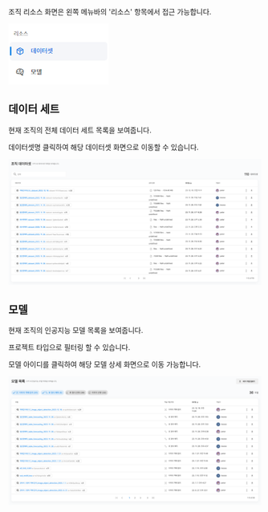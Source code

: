 조직 리소스 화면은 왼쪽 메뉴바의 '리소스' 항목에서 접근 가능합니다.

![img1](https://raw.githubusercontent.com/vazilcompany/vridge-docs/main/img/organization/resources/1_move_to_resources_button.png)  


  

데이터 세트
------


현재 조직의 전체 데이터 세트 목록을 보여줍니다.

데이터셋명 클릭하여 해당 데이터셋 화면으로 이동할 수 있습니다.

  
![img1](https://raw.githubusercontent.com/vazilcompany/vridge-docs/main/img/organization/resources/2_dataset_1.png)  


  

모델
--


현재 조직의 인공지능 모델 목록을 보여줍니다.

프로젝트 타입으로 필터링 할 수 있습니다. 

모델 아이디를 클릭하여 해당 모델 상세 화면으로 이동 가능합니다.

  

![img1](https://raw.githubusercontent.com/vazilcompany/vridge-docs/main/img/organization/resources/3_model_1.png)  


  

